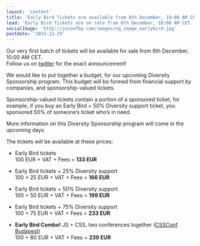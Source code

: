 ```yaml
---
layout: 'content'
title: 'Early Bird Tickets are available from 6th December, 10:00 AM CET'
lead: 'Early Bird Tickets are on sale from 6th December, 10:00 AM CET. Ticket price will be 100 EUR + VAT + Fees = 133 EUR'
socialImage: 'http://jsconfbp.com/images/og_image_earlybird.jpg'
postdate: '2015-11-29'
---
```

Our very first batch of tickets will be available for sale from 6th December, 10:00 AM CET.
<br />Follow us on [twitter](https://twitter.com/jsconfbp) for the exact announcement!

We would like to put together a budget, for our upcoming Diversity Sponsorship program.
This budget will be formed from financial support by companies, and sponsorship-valued tickets.

Sponsorship-valued tickets contain a portion of a sponsored ticket, for example, if you buy an Early Bird + 50% Diversity support ticket, you sponsored 50% of someone’s ticket who’s in need.

More information on this Diversity Sponsorship program will come in the upcoming days.

The tickets will be available at these prices:

 * Early Bird tickets <br />100 EUR + VAT + Fees = **133 EUR**

 * Early Bird tickets + 25% Diversity support <br />100 + 25 EUR + VAT + Fees = **166 EUR**

 * Early Bird tickets + 50% Diversity support <br />100 + 50 EUR + VAT + Fees = **199 EUR**

 * Early Bird tickets + 75% Diversity support <br />100 + 75 EUR + VAT + Fees = **233 EUR**

 * **Early Bird Combo!** JS + CSS, two conferences together ([CSSConf Budapest](http://cssconfbp.rocks/))<br />100 + 80 EUR + VAT + Fees = **239 EUR**
